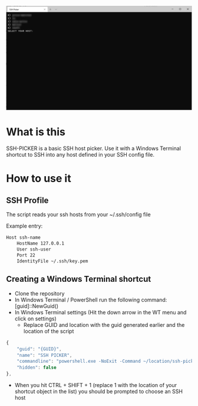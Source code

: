![SSH Picker](ssh-picker-preview.jpg)

# What is this #
SSH-PICKER is a basic SSH host picker.
Use it with a Windows Terminal shortcut to SSH into any host defined in your SSH config file.

# How to use it #

## SSH Profile ##
The script reads your ssh hosts from your ~/.ssh/config file

Example entry:
```
Host ssh-name
    HostName 127.0.0.1
    User ssh-user
    Port 22
    IdentityFile ~/.ssh/key.pem
```

## Creating a Windows Terminal shortcut ##
- Clone the repository
- In Windows Terminal / PowerShell run the following command: [guid]::NewGuid()
- In Windows Terminal settings (Hit the down arrow in the WT menu and click on settings)
    - Replace GUID and location with the guid generated earlier and the location of the script

```javascript
{
    "guid": "{GUID}",
    "name": "SSH PICKER",
    "commandline": "powershell.exe -NoExit -Command ~/location/ssh-picker.ps1",
    "hidden": false
},
```
- When you hit CTRL + SHIFT + 1 (replace 1 with the location of your shortcut object in the list) you should be prompted to choose an SSH host
